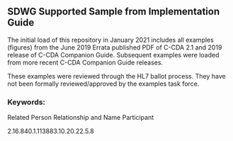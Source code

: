 ## SDWG Supported Sample from Implementation Guide

The initial load of this repository in January 2021 includes all examples (figures) from the June 2019 Errata published PDF of C-CDA 2.1 and 2019 release of C-CDA Companion Guide. 
Subsequent examples were loaded from more recent C-CDA Companion Guide releases. 

These examples were reviewed through the HL7 ballot process. They have not been formally reviewed/approved by the examples task force.

### Keywords:

Related Person Relationship and Name Participant

2.16.840.1.113883.10.20.22.5.8
